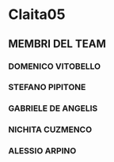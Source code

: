 # Claita05

## MEMBRI DEL TEAM 


### DOMENICO VITOBELLO
### STEFANO PIPITONE
### GABRIELE DE ANGELIS
### NICHITA CUZMENCO
### ALESSIO ARPINO
